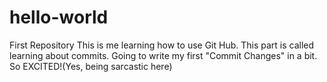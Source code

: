 # hello-world
First Repository
This is me learning how to use Git Hub. This part is called learning about commits. Going to write my first "Commit Changes" in a bit. So EXCITED!(Yes, being sarcastic here)
